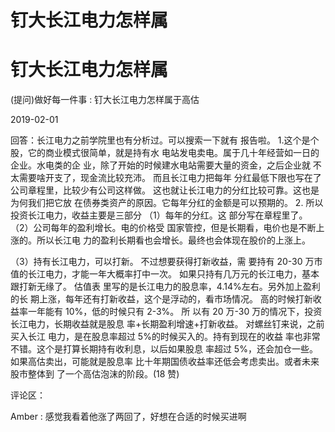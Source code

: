 # 钉大长江电力怎样属

# 钉大长江电力怎样属

(提问)做好每一件事 : 钉大长江电力怎样属于高估

2019-02-01

回答：长江电力之前学院里也有分析过。可以搜索一下就有 报告啦。 1.这个是个股，它的商业模式很简单，就是持有水 电站发电卖电。属于几十年经营如一日的企业。水电类的企 业，除了开始的时候建水电站需要大量的资金，之后企业就 不太需要啥开支了，现金流比较充沛。 而且长江电力把每年 分红最低下限也写在了公司章程里，比较少有公司这样做。 这也就让长江电力的分红比较可靠。这也是为何我们把它放 在债券类资产的原因。它每年分红的金额是可以预期的。 2\. 所以投资长江电力，收益主要是三部分 （1）每年的分红。这 部分写在章程里了。 （2）公司每年的盈利增长。电的价格受 国家管控，但是长期看，电价也是不断上涨的。所以长江电 力的盈利长期看也会增长。最终也会体现在股价的上涨上。

（3）持有长江电力，可以打新。 不过想要获得打新收益，需 要持有 20-30 万市值的长江电力，才能一年大概率打中一次。 如果只持有几万元的长江电力，基本跟打新无缘了。 估值表 里写的是长江电力的股息率，4.14%左右。另外加上盈利的长 期上涨，每年还有打新收益，这个是浮动的，看市场情况。 高的时候打新收益率一年能有 10%，低的时候只有 2-3%。 所 以有 20 万-30 万的情况下，投资长江电力，长期收益就是股息 率+长期盈利增速+打新收益。 对螺丝钉来说，之前买入长江 电力，是在股息率超过 5%的时候买入的。持有到现在的收益 率也非常不错。这个是打算长期持有收利息，以后如果股息 率超过 5%，还会加仓一些。如果高估卖出，可能就是股息率 比十年期国债收益率还低会考虑卖出。或者未来股市整体到 了一个高估泡沫的阶段。(18 赞)

评论区：

Amber : 感觉我看着他涨了两回了，好想在合适的时候买进啊